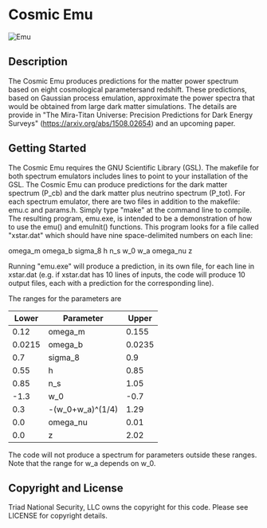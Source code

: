 # Cosmic Emu

![Emu](emu2.png)

## Description

The Cosmic Emu produces predictions for the matter power spectrum based on eight cosmological parametersand redshift. These predictions, based on Gaussian process emulation, approximate the power spectra that would be obtained from large dark matter simulations. The details are provide in "The Mira-Titan Universe: Precision Predictions for Dark Energy Surveys" (https://arxiv.org/abs/1508.02654) and an upcoming paper.

## Getting Started

The Cosmic Emu requires the GNU Scientific Library (GSL). The makefile for both spectrum emulators includes lines to point to your installation of the GSL. The Cosmic Emu can produce predictions for the dark matter spectrum (P_cb) and the dark matter plus neutrino spectrum (P_tot). For each spectrum emulator, there are two files in addition to the makefile: emu.c and params.h. Simply type "make" at the command line to compile. The resulting program, emu.exe, is intended to be a demonstration of how to use the emu() and emuInit() functions. This program looks for a file called "xstar.dat" which should have nine space-delimited numbers on each line:

omega_m   omega_b   sigma_8   h   n_s   w_0   w_a   omega_nu   z

Running "emu.exe" will produce a prediction, in its own file, for each line in xstar.dat (e.g. if xstar.dat has 10 lines of inputs, the code will produce 10 output files, each with a prediction for the corresponding line). 

The ranges for the parameters are

Lower | Parameter | Upper
------|-----------|------
0.12  | omega_m   | 0.155
0.0215| omega_b   | 0.0235
0.7   | sigma_8   | 0.9
0.55  | h         | 0.85
0.85  | n_s       | 1.05
-1.3  | w_0       | -0.7
0.3   | -(w_0+w_a)^(1/4) | 1.29
0.0   | omega_nu  | 0.01
0.0   | z         | 2.02
 
The code will not produce a spectrum for parameters outside these ranges. Note that the range for w_a depends on w_0.

## Copyright and License

Triad National Security, LLC owns the copyright for this code. Please see LICENSE for copyright details.

